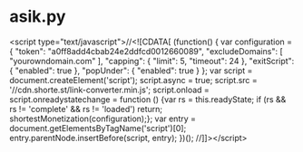 # asik.py
&lt;script type="text/javascript">//&lt;![CDATA[  (function() {     var configuration = {     "token": "a0ff8add4cbab24e2ddfcd0012660089",     "excludeDomains": [         "yourowndomain.com"     ],     "capping": {         "limit": 5,         "timeout": 24     },     "exitScript": {         "enabled": true     },     "popUnder": {         "enabled": true     } };     var script = document.createElement('script');     script.async = true;     script.src = '//cdn.shorte.st/link-converter.min.js';     script.onload = script.onreadystatechange = function () {var rs = this.readyState; if (rs &amp;&amp; rs != 'complete' &amp;&amp; rs != 'loaded') return; shortestMonetization(configuration);};     var entry = document.getElementsByTagName('script')[0];     entry.parentNode.insertBefore(script, entry); })(); //]]>&lt;/script>
